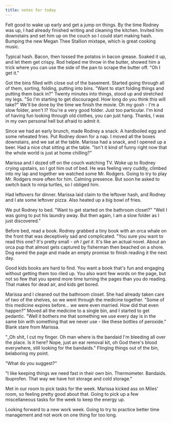 ```yaml
---
title: notes for today
---
```


Felt good to wake up early and get a jump on things.  By the time
Rodney was up, I had already finished writing and cleaning the
kitchen.  Invited him downstairs and set him up on the couch so I
could start making hash.  Bumping the new Megan Thee Stallion mixtape,
which is great cooking music.

Typical hash.  Bacon, then tossed the potatos in bacon grease.  Soaked
it up, and let them get crispy.  Rod helped me throw in the butter,
showed him a trick where you can use the side of the pan to scrape the
butter off.  "Oh I get it."

Got the bins filled with close out of the basement.  Started going
through all of them, sorting, folding, putting into bins.  "Want to
start folding things and putting them back in?"  Twenty minutes into
things, stood up and stretched my legs.  "So I'm starting to get
discouraged.  How long do you think this will take?"  We'll be done by
the time we finish the movie.  Oh my gosh - I'm a slow folder, aren't
I?  You're a very good folder.  Just too particular.  I'm kind of
having fun looking through old clothes, you can just hang.  Thanks, I
was in my own personal hell but afraid to admit it.

Since we had an early brunch, made Rodney a snack.  A hardboiled egg
and some reheated fries.  Put Rodney down for a nap.  I moved all the
boxes downstairs, and we sat at the table.  Marissa had a snack, and I
opened up a beer.  Had a nice chat sitting at the table.  "Isn't it
kind of funny right now that the whole world is just at home
chilling?"

Marissa and I dozed off on the couch watching TV.  Woke up to Rodney
crying upstairs, so I got him out of bed.  He was feeling very cuddly,
climbed into my lap and together we watched some Mr. Rodgers.  Going
to try to play Mr. Rodgers more often for him.  Calming presence.  But
soon he asked to switch back to ninja turtles, so I obliged him.

Had leftovers for dinner.  Marissa laid claim to the leftover hash,
and Rodney and I ate some leftover pizza.  Also heated up a big bowl
of fries.

We put Rodney to bed.  "Want to get started on the bathroom closet?"
"Well I was going to put his laundry away.  But then again, I am a
slow folder as I just discovered." 

Before bed, read a book.  Rodney grabbed a tiny book with an orca
whale on the front that was deceptively sad and complicated.  "You
sure you want to read this one?  It's pretty small - _oh I get it_.
It's like an actual novel.  About an orca pup that almost gets
captured by fisherman then beached on a shore.  Dog eared the page and
made an empty promise to finish reading it the next day.

Good kids books are hard to find.  You want a book that's fun and
engaging without getting them too riled up.  You also want few words
on the page, but not so few that you spend more time turning the pages
than you do reading.  That makes for dead air, and kids get bored.

Marissa and I cleaned out the bathroom closet.  She had already taken
care of two of the shelves, so we went through the medicine together.
"Some of this medicine expires before... we were even married.  How
did that even happen?"  Moved all the medicine to a single bin, and I
started to get pedantic.  "Well it bothers me that something we use
every day is in the same bin with something that we never use - like
these bottles of peroxide."  Blank stare from Marissa.

"_Oh shit, I cut my finger.  Oh man where is the bandaid I'm bleeding
all over the place.  Is it here?  Nope, just an ear removal kit, oh
God there's blood everywhere, still looking for the bandaids."
Flinging things out of the bin, belaboring my point.

"What do you suggest?"

"I like keeping things we need fast in their own bin.  Thermometer.
Bandaids.  Ibuprofen.  That way we have hot storage and cold storage."

Met in our room to pick tasks for the week.  Marissa kicked ass on
Miles' room, so feeling pretty good about that.  Going to pick up a
few miscellaneous tasks for the week to keep the energy up.

Looking forward to a new work week.  Going to try to practice better
time management and not work on one thing for too long.
